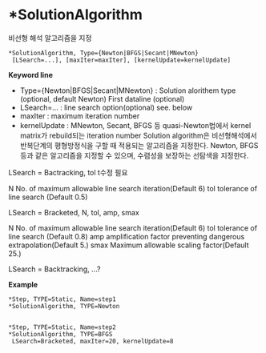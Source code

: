 # *SolutionAlgorithm

비선형 해석 알고리즘을 지정
```
*SolutionAlgorithm, Type={Newton|BFGS|Secant|MNewton}
 [LSearch=...], [maxIter=maxIter], [kernelUpdate=kernelUpdate]
```

__Keyword line__

- Type={Newton|BFGS|Secant|MNewton} : Solution alorithem type (optional, default Newton)
First dataline (optional)
- LSearch=... : line search option(optional) see. below
- maxIter : maximum iteration number
- kernelUpdate : MNewton, Secant, BFGS 등 quasi-Newton법에서 kernel matrix가 rebuild되는 iteration number
Solution algorithm은 비선형해석에서 반복단계의 평형방정식을 구할 때 적용되는 알고리즘을 지정한다. Newton, BFGS 등과 같은 알고리즘을 지정할 수 있으며, 수렴성을 보장하는 선탐색을 지정한다. 

LSearch = Bactracking, tol  t수정 필요

N
No. of maximum allowable line search iteration(Default 6)
tol
tolerance of line search (Default 0.5)


LSearch = Bracketed, N, tol, amp, smax

N
No. of maximum allowable line search iteration(Default 6)
tol
tolerance of line search (Default 0.8)
amp
amplification factor preventing dangerous extrapolation(Default 5.)
smax
Maximum allowable scaling factor(Default 25.)

LSearch = Backtracking, ...? <experimental>

__Example__
```
*Step, TYPE=Static, Name=step1
*SolutionAlgorithm, TYPE=Newton 


*Step, TYPE=Static, Name=step2
*SolutionAlgorithm, TYPE=BFGS
 LSearch=Bracketed, maxIter=20, kernelUpdate=8
```